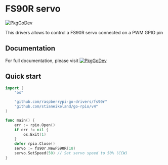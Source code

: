 # FS90R servo

[![PkgGoDev](https://pkg.go.dev/badge/github.com/bbayszczak/raspberrypi-go-drivers/switchprocontroller)](https://pkg.go.dev/github.com/bbayszczak/raspberrypi-go-drivers/fs90r)

This drivers allows to control a FS90R servo connected on a PWM GPIO pin

## Documentation

For full documentation, please visit [![PkgGoDev](https://pkg.go.dev/badge/github.com/bbayszczak/raspberrypi-go-drivers/switchprocontroller)](https://pkg.go.dev/github.com/bbayszczak/raspberrypi-go-drivers/fs90r)

## Quick start

```go
import (
	"os"

	"github.com/raspberrypi-go-drivers/fs90r"
	"github.com/stianeikeland/go-rpio/v4"
)

func main() {
	err := rpio.Open()
	if err != nil {
		os.Exit(1)
	}
	defer rpio.Close()
	servo := fs90r.NewFS90R(18)
	servo.SetSpeed(50) // Set servo speed to 50% (CCW)
}
```
